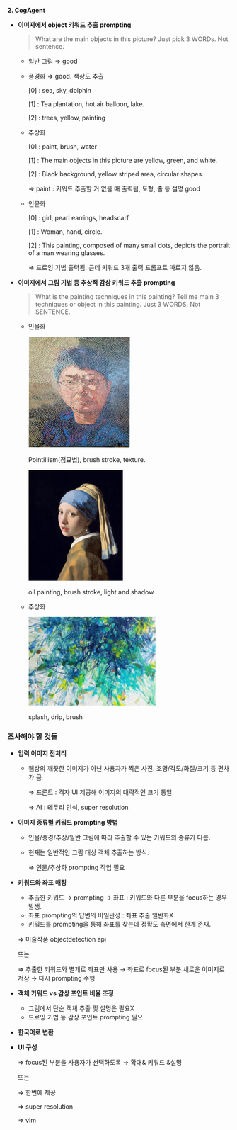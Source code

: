 **2. CogAgent**

- **이미지에서 object 키워드 추출 prompting**
    
    > What are the main objects in this picture? Just pick 3 WORDs. Not sentence.
    > 
    - 일반 그림 ⇒ good
    - 풍경화 ⇒ good. 색상도 추출
        
        [0] : sea, sky, dolphin
        
        [1] : Tea plantation, hot air balloon, lake.
        
        [2] : trees, yellow, painting
        
    - 추상화
        
        [0] : paint, brush, water
        
        [1] : The main objects in this picture are yellow, green, and white.
        
        [2] : Black background, yellow striped area, circular shapes.
        
        ⇒ paint  : 키워드 추출할 거 없을 때 출력됨, 도형, 줄 등 설명 good
        
    - 인물화
        
        [0] :  girl, pearl earrings, headscarf
        
        [1] : Woman, hand, circle.
        
        [2] : This painting, composed of many small dots, depicts the portrait of a man wearing glasses.
        
        ⇒ 드로잉 기법 출력됨. 근데 키워드 3개 출력 프롬프트 따르지 않음.
        
- **이미지에서 그림 기법 등 추상적 감상 키워드 추출 prompting**
    
    > What is the painting techniques in this painting? Tell me main 3 techniques or object in this painting. Just 3 WORDS. Not SENTENCE.
    > 
    - 인물화
        
        <img src="../images/human2.jpg" height="250px"/>
        
        Pointillism(점묘법), brush stroke, texture.
        
        <img src="../images/human0.png" height="250px"/>
        
        oil painting, brush stroke, light and shadow
        
    - 추상화
        
        <img src="../images/abstract0.png" height="200px"/>
        
        splash, drip, brush
        

### 조사해야 할 것들

- **입력 이미지 전처리**
    - 웹상의 깨끗한 이미지가 아닌 사용자가 찍은 사진. 조명/각도/화질/크기 등 편차가 큼.
        
        ⇒ 프론트 : 격자 UI 제공해 이미지의 대략적인 크기 통일
        
        ⇒ AI : 테두리 인식, super resolution 
        
- **이미지 종류별 키워드 prompting 방법**
    - 인물/풍경/추상/일반 그림에 따라 추출할 수 있는 키워드의 종류가 다름.
    - 현재는 일반적인 그림 대상 객체 추출하는 방식.
        
        ⇒ 인물/추상화 prompting 작업 필요
        
- **키워드와 좌표 매칭**
    - 추출한 키워드 → prompting → 좌표 : 키워드와 다른 부분을 focus하는 경우 발생.
    - 좌표 prompting의 답변의 비일관성 : 좌표 추출 일반화X
    - 키워드를 prompting을 통해 좌표를 찾는데 정확도 측면에서 한계 존재.
    
    ⇒ 미술작품 objectdetection api 
    
    또는 
    
    ⇒ 추출한 키워드와 별개로 좌표만 사용 → 좌표로 focus된 부분 새로운 이미지로 저장 → 다시 prompting 수행
    
- **객체 키워드 vs 감상 포인트 비율 조정**
    - 그림에서 단순 객체 추출 및 설명은 필요X
    - 드로잉 기법 등 감상 포인트 prompting 필요
- **한국어로 변환**
- **UI 구성**
    
    ⇒ focus된 부분을 사용자가 선택하도록 → 확대& 키워드 &설명
    
    또는
    
    ⇒ 한번에 제공
    
    ⇒ super resolution
    
    ⇒ vlm 
    